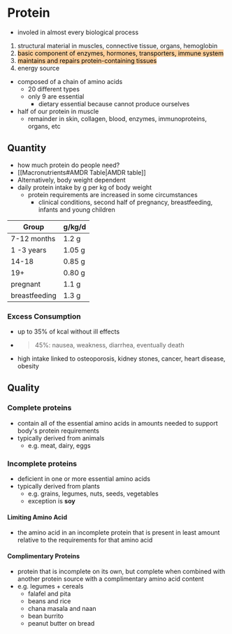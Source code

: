 # Protein
- involed in almost every biological process
1. structural material in muscles, connective tissue, organs, hemoglobin
2. <mark style="background: #FFB86CA6;">basic component of enzymes, hormones, transporters, immune system </mark>
3. <mark style="background: #FFB86CA6;">maintains and repairs protein-containing tissues</mark>
4. energy source
- composed of a chain of amino acids
	- 20 different types
	- only 9 are essential
		- dietary essential because cannot produce ourselves
- half of our protein in muscle
	- remainder in skin, collagen, blood, enzymes, immunoproteins, organs, etc
## Quantity
- how much protein do people need?
- [[Macronutrients#AMDR Table|AMDR table]]
- Alternatively, body weight dependent
- daily protein intake by g per kg of body weight
	- protein requirements are increased in some circumstances
		- clinical conditions, second half of pregnancy, breastfeeding, infants and young children

| Group | g/kg/d |
| ---- | ---- |
| 7-12 months | 1.2 g |
| 1 -3 years | 1.05 g |
| 14-18 | 0.85 g |
| 19+ | 0.80 g |
| pregnant | 1.1 g |
| breastfeeding | 1.3 g |
### Excess Consumption
- up to 35% of kcal without ill effects
- >45%: nausea, weakness, diarrhea, eventually death
- high intake linked to osteoporosis, kidney stones, cancer, heart disease, obesity
## Quality
### Complete proteins
- contain all of the essential amino acids in amounts needed to support body's protein requirements
- typically derived from animals
	- e.g. meat, dairy, eggs
### Incomplete proteins
- deficient in one or more essential amino acids
- typically derived from plants
	- e.g. grains, legumes, nuts, seeds, vegetables
	- exception is **soy**
#### Limiting Amino Acid
- the amino acid in an incomplete protein that is present in least amount relative to the requirements for that amino acid
#### Complimentary Proteins
- protein that is incomplete on its own, but complete when combined with another protein source with a complimentary amino acid content
- e.g. legumes + cereals
	- falafel and pita
	- beans and rice
	- chana masala and naan
	- bean burrito
	- peanut butter on bread
